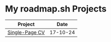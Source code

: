 # My roadmap.sh Projects

| Project                                  | Date     |
| ---------------------------------------- | -------- |
| [Single-Page CV](https://www.roadmap.sh) | 17-10-24 |
